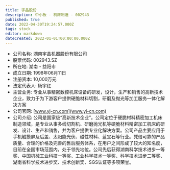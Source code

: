 ```yaml
---
title: 宇晶股份
description: 中小板 - 机床制造 - 002943
published: true
date: 2022-04-30T19:24:57.000Z
tags: stock
editor: markdown
dateCreated: 2022-01-01T00:00:00.000Z
---
```


- 公司名称: 湖南宇晶机器股份有限公司
- 股票代码: 002943.SZ
- 所在地: 湖南 - 益阳市
- 成立日期: 1998年06月11日
- 注册资本: 10,000万元
- 法定代表人: 杨宇红
- 主营业务: 专业从事精密数控机床设备的研发，设计，生产和销售的高新技术企业，致力于为下游客户提供硬脆材料切割，研磨及抛光等加工服务一体化解决方案
- 公司官网: [www.yj-cn.com](www.yj-cn.com)
- 公司介绍: 公司是国家级“高新技术企业”。公司定位于硬脆材料精密加工机床制造领域，是专业从事多线切割机、研磨抛光机等硬脆材料精密加工机床的研发、设计、生产和销售，并为客户提供专业化解决方案。公司产品主要应用于手机触摸屏及后盖、太阳能光伏、磁性材料、蓝宝石等行业。凭借可靠的产品质量、合理的价格及完善的售后服务体系，在用户之间形成了较大的知名度，目前在全国市场范围内，处于领先地位。公司先后获得湖南科学技术进步一等奖、中国机械工业科技一等奖、工业科学技术一等奖、科学技术进步二等奖、湖南省科学技术进步奖、技术创新奖、SGS认证等多项荣誉。



